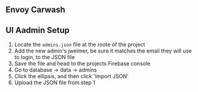 ## Envoy Carwash

## UI Aadmin Setup

1.  Locate the `admins.json` file at the roote of the project
2.  Add the new admin's jweimer, be sure it matches the email they will use to login, to the JSON file
3.  Save the file and head to the projects Firebase console
4.  Go to database -> data -> admins
5.  Click the ellipsis, and then click 'Import JSON'
6.  Upload the JSON file from step 1
